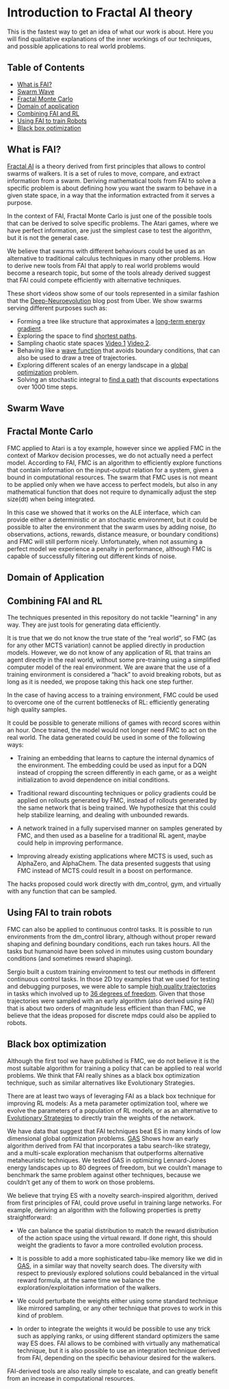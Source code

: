 # Introduction to Fractal AI theory

This is the fastest way to get an idea of what our work is about. Here you will find qualitative
explanations of the inner workings of our techniques, and possible applications to real world
problems.

## Table of Contents

- [What is FAI?](#what-is-fai-about)
- [Swarm Wave](#swarm-wave)
- [Fractal Monte Carlo](#fractal-monte-carlo)
- [Domain of application](#domain-of-aplication)
- [Combining FAI and RL](#comining-fai-and-rl)
- [Using FAI to train Robots](#bibliography)
- [Black box optimization](#black-box-optimization)



## What is FAI?

[Fractal AI](https://arxiv.org/pdf/1803.05049.pdf) is a theory derived from first principles that
allows to control swarms of walkers. It is a set of rules to move, compare, and extract information
from a swarm. Deriving mathematical tools from FAI to solve a specific problem is about defining
how you want the swarm to behave in a given state space, in a way that the information extracted
from it serves a purpose.

In the context of FAI, Fractal Monte Carlo is just one of the possible tools that can be derived to
solve specific problems. The Atari games, where we have perfect information, are just the simplest
case to test the algorithm, but it is not the general case.

We believe that swarms with different behaviours could be used as an alternative to traditional
calculus techniques in many other problems. How to derive new tools from FAI that apply to real
world problems would become a research topic, but some of the tools already derived suggest that
FAI could compete efficiently with alternative techniques. 


These short videos show some of our tools represented in a similar fashion that the
[Deep-Neuroevolution](https://eng.uber.com/deep-neuroevolution/) blog post from Uber.
We show swarms serving different purposes such as: 

* Forming a tree like structure that approximates a
[long-term energy gradient](https://youtu.be/eLGTo0RfFi4?t=29s).
* Exploring the space to find [shortest paths](https://youtu.be/AoiGseO7g1I?t=44s).
* Sampling chaotic state spaces [Video 1](https://youtu.be/HLbThk624jI?t=30s)
[Video 2](https://youtu.be/OFhBKZ0l6fw?t=1m19s). 
* Behaving like a [wave function](https://youtu.be/PdyfWIlLTCs?t=10s) that avoids boundary
conditions, that can also be used to draw a tree of trajectories.
* Exploring different scales of an energy landscape in a
[global optimization](http://entropicai.blogspot.com.es/2016/02/serious-fractal-optimizing.html?m=0)
problem.
* Solving an stochastic integral to [find a path](https://youtu.be/0t7jI9WdTWI) that discounts
expectations over 1000 time steps.

## Swarm Wave

## Fractal Monte Carlo

FMC applied to Atari is a toy example, however since we applied FMC in the context of Markov
decision processes, we do not actually need a perfect model. According to FAI, FMC is an algorithm
to efficiently explore functions that contain information on the input-output relation for a
system, given a bound in computational resources. The swarm that FMC uses is not meant to be
applied only when we have access to perfect models, but also in any mathematical function that
does not require to dynamically adjust the step size(dt) when being integrated. 

In this case we showed that it works on the ALE interface, which can provide either a deterministic
or an stochastic environment, but it could be possible to alter the environment that the swarm uses
by adding noise, (to observations, actions, rewards, distance measure, or boundary conditions) and
FMC will still perform nicely. Unfortunately, when not assuming a perfect model we experience a
penalty in performance, although FMC is capable of successfully filtering out different kinds of
noise.

## Domain of Application

## Combining FAI and RL

The techniques presented in this repository do not tackle "learning" in any way. They are just
tools for generating data efficiently.

It is true that we do not know the true state of the “real world”, so FMC (as for any other MCTS
variation) cannot be applied directly in production models. However, we do not know of any
application of RL that trains an agent directly in the real world, without some pre-training using
a simplified computer model of the real environment. We are aware that the use of a training
environment is considered a “hack” to avoid breaking robots, but as long as it is needed, we
propose taking this hack one step further.

In the case of having access to a training environment, FMC could be used to overcome one of the
current bottlenecks of RL: efficiently generating high quality samples.

It could be possible to generate millions of games with record scores within an hour. Once trained,
the model would not longer need FMC to act on the real world. The data generated could be used in
some of the following ways:

* Training an embedding that learns to capture the internal dynamics of the environment. The
embedding could be used as input for a DQN instead of cropping the screen differently in each game,
or as a weight initialization to avoid dependence on initial conditions.

* Traditional reward discounting techniques or policy gradients could be applied on rollouts
generated by FMC, instead of rollouts generated by the same network that is being trained. We
hypothesize that this could help stabilize learning, and dealing with unbounded rewards.

* A network trained in a fully supervised manner on samples generated by FMC, and then used as a
baseline for a traditional RL agent, maybe could help in improving performance.

* Improving already existing applications where MCTS is used, such as AlphaZero, and AlphaChem. The
data presented suggests that using FMC instead of MCTS could result in a boost on performance.

The hacks proposed could work directly with dm_control, gym, and virtually with any function that
can be sampled.



## Using FAI to train robots

FMC can also be applied to continuous control tasks. It is possible to run environments from
the dm_control library, although without proper reward shaping and defining boundary conditions,
each run takes hours. All the tasks but humanoid have been solved in minutes using custom
boundary conditions (and sometimes reward shaping).

Sergio built a custom training environment to test our methods in different continuous control
tasks. In those 2D toy examples that we used for testing and debugging purposes, we were able to
sample [high quality trajectories](https://www.youtube.com/watch?v=tLsu0On61CI&list=PLEXwXLT-a6beFPzal3OznPQC0pieccAle&index=29)
in tasks which involved up to [36 degrees of freedom](https://www.youtube.com/watch?v=XD9Fumzf57Y).
Given that those trajectories were sampled with an early algorithm (also derived using FAI) that is
about two orders of magnitude less efficient than than FMC, we believe that the ideas proposed for
discrete mdps could also be applied to robots.

## Black box optimization

Although the first tool we have published is FMC, we do not believe it is the most suitable
algorithm for training a policy that can be applied to real world problems. We think that FAI
really shines as a black box optimization technique, such as similar alternatives like Evolutionary
Strategies.

There are at least two ways of leveraging FAI as a black box technique for improving RL models:
As a meta parameter optimization tool, where we evolve the parameters of a population of RL models,
or as an alternative to [Evolutionary Strategies](https://arxiv.org/pdf/1703.03864.pdf) to directly
train the weights of the network.

We have data that suggest that FAI techniques beat ES in many kinds of low dimensional global
optimization problems. [GAS](https://arxiv.org/pdf/1705.08691.pdf) Shows how an early algorithm
derived from FAI that incorporates a tabu search-like strategy, and a multi-scale exploration
mechanism that outperforms alternative metaheuristic techniques. We tested GAS in optimizing
Lennard-Jones energy landscapes up to 80 degrees of freedom, but we couldn’t manage to benchmark
the same problem against other techniques, because we couldn’t get any of them to work on those
problems.

We believe that trying ES with a novelty search-inspired algorithm, derived from first principles
of FAI, could prove useful in training large networks. For example, deriving an algorithm with the
following properties is pretty straightforward:

* We can balance the spatial distribution to match the reward distribution of the action space using
the virtual reward. If done right, this should weight the gradients to favor a more controlled
evolution process.

* It is possible to add a more sophisticated tabu-like memory like we did in
[GAS](https://arxiv.org/pdf/1705.08691.pdf), in a similar way that novelty search does. The
diversity with respect to previously explored solutions could bebalanced in the virtual reward
formula, at the same time we balance the exploration/exploitation information of the walkers.

* We could perturbate the weights either using some standard technique like mirrored sampling, or
any other technique that proves to work in this kind of problem.

* In order to integrate the weights it would be possible to use any trick such as applying ranks,
or using different standard optimizers the same way ES does. FAI allows to be combined with
virtually any mathematical technique, but it is also possible to use an integration technique
derived from FAI, depending on the specific behaviour desired for the walkers.

FAI-derived tools are also really simple to escalate, and can greatly benefit from an increase in
computational resources.

